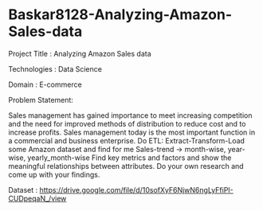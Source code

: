 # Baskar8128-Analyzing-Amazon-Sales-data

Project Title : Analyzing Amazon Sales data

Technologies :  Data Science

Domain :  E-commerce
 
Problem Statement:

 Sales management has gained importance to meet increasing competition and the
 need for improved methods of distribution to reduce cost and to increase profits. Sales
 management today is the most important function in a commercial and business
 enterprise.
 Do ETL: Extract-Transform-Load some Amazon dataset and find for me
 Sales-trend -> month-wise, year-wise, yearly_month-wise
 Find key metrics and factors and show the meaningful relationships between
 attributes. Do your own research and come up with your findings.

 Dataset : https://drive.google.com/file/d/10sofXyF6NjwN6ngLyFfiPI-CUDpeqaN_/view
